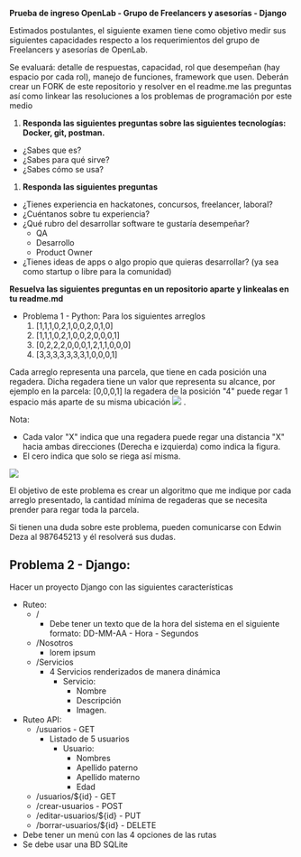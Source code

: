 **Prueba de ingreso OpenLab - Grupo de Freelancers y asesorías - Django**

Estimados postulantes, el siguiente examen tiene como objetivo medir sus siguientes capacidades respecto a los requerimientos del grupo de Freelancers y asesorías de OpenLab.

Se evaluará: detalle de respuestas, capacidad, rol que desempeñan (hay espacio por cada rol), manejo de funciones, framework que usen. Deberán crear un FORK de este repositorio y resolver en el readme.me las preguntas así como linkear las resoluciones a los problemas de programación por este medio

1. **Responda las siguientes preguntas sobre las siguientes tecnologías: Docker, git, postman.**

- ¿Sabes que es?
- ¿Sabes para qué sirve?
- ¿Sabes cómo se usa?

1. **Responda las siguientes preguntas**

- ¿Tienes experiencia en hackatones, concursos, freelancer, laboral?
- ¿Cuéntanos sobre tu experiencia?
- ¿Qué rubro del desarrollar software te gustaría desempeñar?
  - QA
  - Desarrollo
  - Product Owner
- ¿Tienes ideas de apps o algo propio que quieras desarrollar? (ya sea como startup o libre para la comunidad)

**Resuelva las siguientes preguntas en un repositorio aparte y linkealas en tu readme.md**
- Problema 1 - Python: Para los siguientes arreglos
    1. [1,1,1,0,2,1,0,0,2,0,1,0]
    2. [1,1,1,0,2,1,0,0,2,0,0,0,1]
    3. [0,2,2,2,0,0,0,1,2,1,1,0,0,0]
    4. [3,3,3,3,3,3,3,1,0,0,0,1]

Cada arreglo representa una parcela, que tiene en cada posición una regadera. Dicha regadera tiene un valor que representa su alcance, por ejemplo en la parcela: [0,0,0,1] la regadera de la posición &quot;4&quot; puede regar 1 espacio más aparte de su misma ubicación ![](RackMultipart20201004-4-d5kd3z_html_2d8791c86d907d57.png) .

Nota:

- Cada valor &quot;X&quot; indica que una regadera puede regar una distancia &quot;X&quot; hacia ambas direcciones (Derecha e izquierda) como indica la figura.
- El cero indica que solo se riega así misma.

![](RackMultipart20201004-4-d5kd3z_html_df302043e43ab3e.png)

El objetivo de este problema es crear un algoritmo que me indique por cada arreglo presentado, la cantidad mínima de regaderas que se necesita prender para regar toda la parcela.

Si tienen una duda sobre este problema, pueden comunicarse con Edwin Deza al 987645213 y él resolverá sus dudas.

## Problema 2 - Django:

Hacer un proyecto Django con las siguientes características

- Ruteo:
  - /
    - Debe tener un texto que de la hora del sistema en el siguiente formato: DD-MM-AA - Hora - Segundos
  - /Nosotros
    - lorem ipsum
  - /Servicios
    - 4 Servicios renderizados de manera dinámica
      - Servicio:
        - Nombre
        - Descripción
        - Imagen.
- Ruteo API:
  - /usuarios - GET
    - Listado de 5 usuarios
      - Usuario:
        - Nombres
        - Apellido paterno
        - Apellido materno
        - Edad
  - /usuarios/${id} - GET
  - /crear-usuarios - POST
  - /editar-usuarios/${id} - PUT
  - /borrar-usuarios/${id} - DELETE
- Debe tener un menú con las 4 opciones de las rutas
- Se debe usar una BD SQLite
